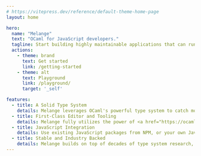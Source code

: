 ```yaml
---
# https://vitepress.dev/reference/default-theme-home-page
layout: home

hero:
  name: "Melange"
  text: "OCaml for JavaScript developers."
  tagline: Start building highly maintainable applications that can run on millions of devices.
  actions:
    - theme: brand
      text: Get started
      link: /getting-started
    - theme: alt
      text: Playground
      link: /playground/
      target: '_self'

features:
  - title: A Solid Type System
    details: Melange leverages OCaml's powerful type system to catch more bugs at compile time. Large, complex codebases become easy to maintain and refactor.
  - title: First-Class Editor and Tooling
    details: Melange fully utilizes the power of <a href="https://ocaml.org/docs/platform">the OCaml Platform</a> to provide integrations with editors such as VSCode, Vim, or Emacs, with features like type inspection, autocomplete, and more. It also has first-class integration with <a href="https://dune.build/">Dune</a>, OCaml's most used build system.
  - title: JavaScript Integration
    details: Use existing JavaScript packages from NPM, or your own JavaScript libraries in your projects. With an expressive bindings language, and an ergonomic compilation model, Melange can help you build robust applications that leverage functionality from the JavaScript ecosystem.
  - title: Stable and Industry Backed
    details: Melange builds on top of decades of type system research, compiler engineering and tooling development to provide a polished developer experience. Companies like Ahrefs use Melange daily to deploy web applications for their users.
---
```


